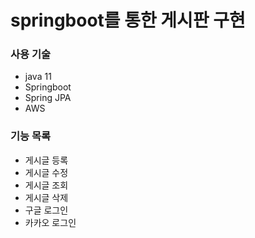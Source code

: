 # springboot를 통한 게시판 구현

### 사용 기술
* java 11
* Springboot
* Spring JPA
* AWS

### 기능 목록
* 게시글 등록
* 게시글 수정
* 게시글 조회
* 게시글 삭제
* 구글 로그인
* 카카오 로그인
